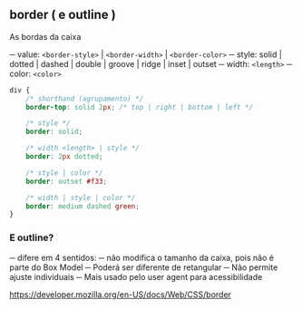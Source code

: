 ## border ( e outline )

As bordas da caixa

─ value: `<border-style>` | `<border-width>` | `<border-color>`
    ─ style: solid | dotted | dashed | double | groove | ridge | inset | outset
    ─ width: `<length>`
    ─ color: `<color>`

```css
div {
    /* shorthand (agrupamento) */
    border-top: solid 2px; /* top | right | bottom | left */

    /* style */
    border: solid;

    /* width <length> | style */
    border: 2px dotted;

    /* style | color */
    border: outset #f33;

    /* width | style | color */
    border: medium dashed green;
}
```

### E outline?

─ difere em 4 sentidos:
    ─ não modifica o tamanho da caixa, pois não é parte do Box Model
    ─ Poderá ser diferente de retangular
    ─ Não permite ajuste individuais
    ─ Mais usado pelo user agent para acessibilidade




https://developer.mozilla.org/en-US/docs/Web/CSS/border